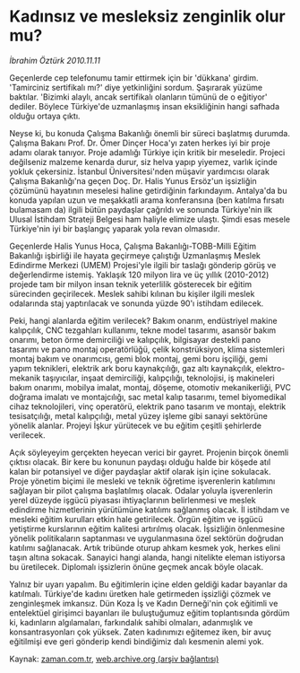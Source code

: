 # Kadınsız ve mesleksiz zenginlik olur mu?

*İbrahim Öztürk 2010.11.11*

<td class="news-spot">
<p>Geçenlerde cep telefonumu tamir ettirmek için bir 'dükkana' girdim. 'Tamirciniz sertifikalı mı?' diye yetkinliğini sordum. Şaşırarak yüzüme baktılar. 'Bizimki alaylı, ancak sertifikalı olanların tümünü de o eğitiyor' dediler. Böylece Türkiye'de uzmanlaşmış insan eksikliğinin hangi safhada olduğu ortaya çıktı.</p>
<p><p>Neyse ki, bu konuda Çalışma Bakanlığı önemli bir süreci başlatmış durumda. Çalışma Bakanı Prof. Dr. Ömer Dinçer Hoca'yı zaten herkes iyi bir proje adamı olarak tanıyor. Proje adamlığı Türkiye için kritik bir meseledir. Projeci değilseniz malzeme kenarda durur, siz helva yapıp yiyemez, varlık içinde yokluk çekersiniz. İstanbul Üniversitesi'nden müşavir yardımcısı olarak Çalışma Bakanlığı'na geçen Doç. Dr. Halis Yunus Ersöz'un işsizliğin çözümünü hayatının meselesi haline getirdiğinin farkındayım. Antalya'da bu konuda yapılan uzun ve meşakkatli arama konferansına (ben katılma fırsatı bulamasam da) ilgili bütün paydaşlar çağrıldı ve sonunda Türkiye'nin ilk Ulusal İstihdam Strateji Belgesi ham haliyle elimize ulaştı. Şimdi esas mesele Türkiye'nin iyi bir başlangıç yaparak yola revan olmasıdır.
<p>Geçenlerde Halis Yunus Hoca, Çalışma Bakanlığı-TOBB-Milli Eğitim Bakanlığı işbirliği ile hayata geçirmeye çalıştığı Uzmanlaşmış Meslek Edindirme Merkezi (UMEM) Projesi'yle ilgili bir taslağı gönderip görüş ve değerlendirme istemiş. Yaklaşık 120 milyon lira ve üç yıllık (2010-2012) projede tam bir milyon insan teknik yeterlilik gösterecek bir eğitim sürecinden geçirilecek. Meslek sahibi kılınan bu kişiler ilgili meslek odalarında staj yaptırılacak ve sonunda yüzde 90'ı istihdam edilecek. 
<p>Peki, hangi alanlarda eğitim verilecek? Bakım onarım, endüstriyel makine kalıpçılık, CNC tezgahları kullanımı, tekne model tasarımı, asansör bakım onarımı, beton örme demirciliği ve kalıpçılık, bilgisayar destekli pano tasarımı ve pano montaj operatörlüğü, çelik konstrüksiyon, klima sistemleri montaj bakım ve onarımcısı, gemi blok montaj, gemi boru işçiliği, gemi yapım teknikleri, elektrik ark boru kaynakçılığı, gaz altı kaynakçılık, elektro-mekanik taşıyıcılar, inşaat demirciliği, kalıpçılığı, teknolojisi, iş makineleri bakım onarımı, mobilya imalat, montaj, döşeme, otomotiv mekanikerliği, PVC doğrama imalatı ve montajcılığı, sac metal kalıp tasarımı, temel biyomedikal cihaz teknolojileri, vinç operatörü, elektrik pano tasarım ve montajı, elektrik tesisatçılığı, metal kalıpçılığı, metal yüzey işleme gibi sanayi sektörüne yönelik alanlar. Projeyi İşkur yürütecek ve bu eğitim çeşitli şehirlerde verilecek.
<p>Açık söyleyeyim gerçekten heyecan verici bir gayret. Projenin birçok önemli çıktısı olacak. Bir kere bu konunun paydaşı olduğu halde bir köşede atıl kalan bir potansiyel ve diğer paydaşlar aktif olarak işin içine sokulacak. Proje yönetim biçimi ile mesleki ve teknik öğretime işverenlerin katılımını sağlayan bir pilot çalışma başlatılmış olacak. Odalar yoluyla işverenlerin yerel düzeyde işgücü piyasası ihtiyaçlarının belirlenmesi ve meslek edindirme hizmetlerinin yürütümüne katılımı sağlanmış olacak. İl istihdam ve mesleki eğitim kurulları etkin hale getirilecek. Örgün eğitim ve işgücü yetiştirme kurslarının eğitim kalitesi artırılmış olacak. İşsizliğin önlenmesine yönelik politikaların saptanması ve uygulanmasına özel sektörün doğrudan katılımı sağlanacak. Artık tribünde oturup ahkam kesmek yok, herkes elini taşın altına sokacak. Sanayici hangi alanda, hangi nitelikte eleman istiyorsa bu üretilecek. Diplomalı işsizlerin önüne geçmek ancak böyle olacak.
<p>Yalnız bir uyarı yapalım. Bu eğitimlerin içine elden geldiği kadar bayanlar da katılmalı. Türkiye'de kadını üretken hale getirmeden işsizliği çözmek ve zenginleşmek imkansız. Dün Koza İş ve Kadın Derneği'nin çok eğitimli ve entelektüel girişimci bayanları ile buluştuğumuz eğitim toplantısında gördüm ki, kadınların algılamaları, farkındalık sahibi olmaları, adanmışlık ve konsantrasyonları çok yüksek. Zaten kadınımızı eğitemez iken, bir avuç eğitilmişi eve geri gönderip kendi bindiğimiz dalı kesmenin alemi yok. </p>
<a href="http://web.archive.org/web/20101130082655/mailto:i.ozturk@zaman.com.tr">
</a></p></p></p></p></p></td>

Kaynak: [zaman.com.tr](http://zaman.com.tr/yazar.do?yazino=1051473), [web.archive.org (arşiv bağlantısı)](http://web.archive.org/web/20101130082655/http://zaman.com.tr/yazar.do?yazino=1051473)
